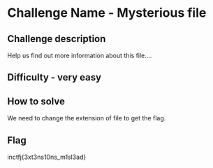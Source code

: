 # Challenge Name - Mysterious file

## Challenge description

Help us find out more information about this file....

## Difficulty - very easy

## How to solve

We need to change the extension of file to get the flag.

## Flag

inctfj{3xt3ns10ns_m1sl3ad}
